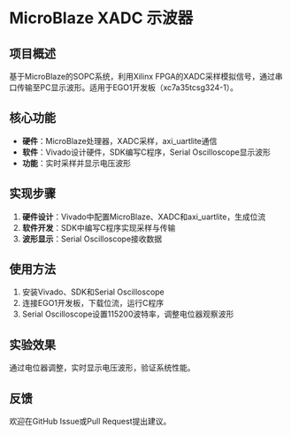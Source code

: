# MicroBlaze XADC 示波器

## 项目概述
基于MicroBlaze的SOPC系统，利用Xilinx FPGA的XADC采样模拟信号，通过串口传输至PC显示波形。适用于EGO1开发板（xc7a35tcsg324-1）。

## 核心功能
- **硬件**：MicroBlaze处理器，XADC采样，axi_uartlite通信
- **软件**：Vivado设计硬件，SDK编写C程序，Serial Oscilloscope显示波形
- **功能**：实时采样并显示电压波形

## 实现步骤
1. **硬件设计**：Vivado中配置MicroBlaze、XADC和axi_uartlite，生成位流
2. **软件开发**：SDK中编写C程序实现采样与传输
3. **波形显示**：Serial Oscilloscope接收数据

## 使用方法
1. 安装Vivado、SDK和Serial Oscilloscope
2. 连接EGO1开发板，下载位流，运行C程序
3. Serial Oscilloscope设置115200波特率，调整电位器观察波形

## 实验效果
通过电位器调整，实时显示电压波形，验证系统性能。

## 反馈
欢迎在GitHub Issue或Pull Request提出建议。
